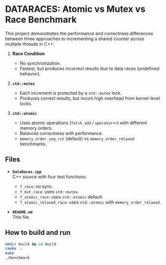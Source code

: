 # DATARACES: Atomic vs Mutex vs Race Benchmark

This project demonstrates the performance and correctness differences between three approaches to incrementing a shared counter across multiple threads in C++:

1. **Race Condition**  
   - No synchronization.  
   - Fastest, but produces incorrect results due to data races (undefined behavior).

2. **`std::mutex`**  
   - Each increment is protected by a `std::mutex` lock.  
   - Produces correct results, but incurs high overhead from kernel-level locks.

3. **`std::atomic`**  
   - Uses atomic operations (`fetch_add` / `operator++`) with different memory orders.  
   - Balances correctness with performance.  
   - `memory_order_seq_cst` (default) vs `memory_order_relaxed` benchmarks.

## Files

- **`DataRaces.cpp`**  
  C++ source with four test functions:
  - `f_race`: no sync.
  - `f_mut_race`: uses `std::mutex`.
  - `f_atomic_race`: uses `std::atomic` default.
  - `f_atomic_relaxed_race`: uses `std::atomic` with `memory_order_relaxed`.

- **`README.md`**  
  This file.

## How to build and run

```bash
mkdir build && cd build
cmake ..
make
./benchmark
```


